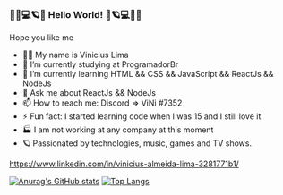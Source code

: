 ### 🤘🎸💻🪐🌌 Hello World! 🌌🪐💻🎸🤘

Hope you like me

- 🙋‍♂️ My name is Vinicius Lima
- 🔭 I’m currently studying at ProgramadorBr
- 📓 I’m currently learning HTML && CSS && JavaScript && ReactJs && NodeJs
- 💬 Ask me about ReactJs && NodeJs
- 📫 How to reach me: Discord => ViNi #7352
- ⚡ Fun fact: I started learning code when I was 15 and I still love it
- 🏭 I am not working at any company at this moment
- 🪐 Passionated by technologies, music, games and TV shows.



https://www.linkedin.com/in/vinicius-almeida-lima-3281771b1/

[![Anurag's GitHub stats](https://github-readme-stats.vercel.app/api?username=ViniciusLima10&theme=tokyonight)](https://github.com/anuraghazra/github-readme-stats)
[![Top Langs](https://github-readme-stats.vercel.app/api/top-langs/?username=ViniciusLima10)](https://github.com/anuraghazra/github-readme-stats)
